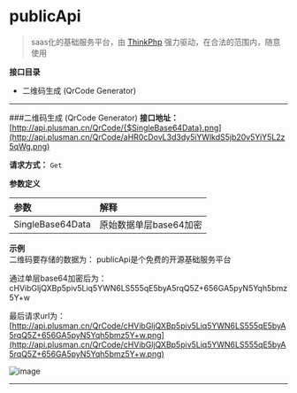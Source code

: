 # publicApi 
> saas化的基础服务平台，由 [ThinkPhp](http://thinkphp.cn) 强力驱动，在合法的范围内，随意使用

**接口目录**

* 二维码生成 (QrCode Generator)

****

###二维码生成 (QrCode Generator)
**接口地址：**  
[http://api.plusman.cn/QrCode/{$SingleBase64Data}.png](http://api.plusman.cn/QrCode/aHR0cDovL3d3dy5iYWlkdS5jb20v5YiY5L2z5qWg.png)    

**请求方式：**  `Get`

**参数定义**    

参数					|解释			
:------------------|:-------------  
SingleBase64Data	| 原始数据单层base64加密

**示例**  
二维码要存储的数据为：
publicApi是个免费的开源基础服务平台  

通过单层base64加密后为：
cHVibGljQXBp5piv5Liq5YWN6LS555qE5byA5rqQ5Z+656GA5pyN5Yqh5bmz5Y+w  

最后请求url为：
[http://api.plusman.cn/QrCode/cHVibGljQXBp5piv5Liq5YWN6LS555qE5byA5rqQ5Z+656GA5pyN5Yqh5bmz5Y+w.png](http://api.plusman.cn/QrCode/cHVibGljQXBp5piv5Liq5YWN6LS555qE5byA5rqQ5Z+656GA5pyN5Yqh5bmz5Y+w.png)  

![image](http://api.plusman.cn/QrCode/cHVibGljQXBp5piv5Liq5YWN6LS555qE5byA5rqQ5Z+656GA5pyN5Yqh5bmz5Y+w.png)

****

